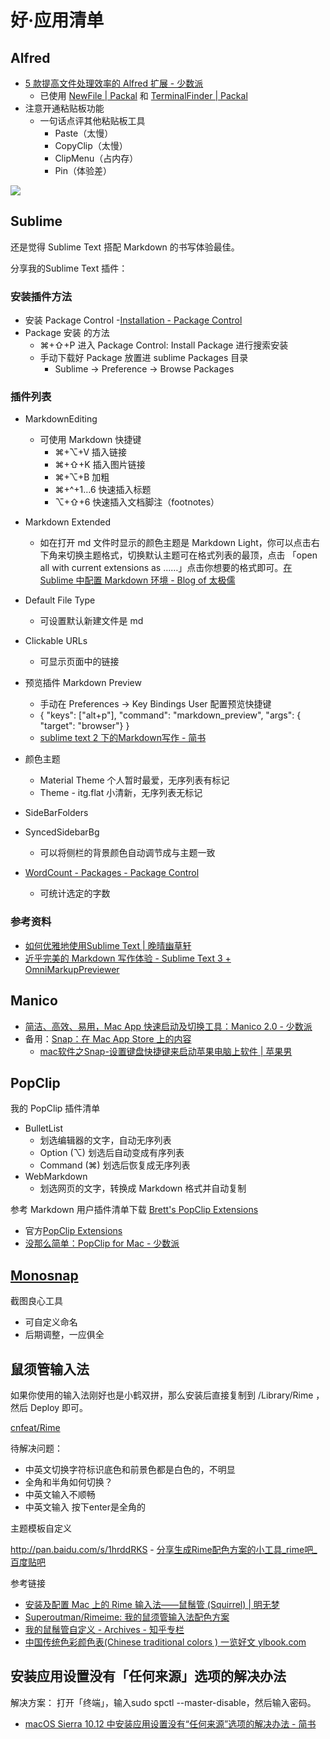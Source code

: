 # 好·应用清单



## Alfred

- [5 款提高文件处理效率的 Alfred 扩展 - 少数派](http://sspai.com/32680)
	+ 已使用 [NewFile | Packal](http://www.packal.org/workflow/newfile) 和 [TerminalFinder | Packal](http://www.packal.org/workflow/terminalfinder)
- 注意开通粘贴板功能
	- 一句话点评其他粘贴板工具
		* Paste（太慢）
		* CopyClip（太慢）
		* ClipMenu（占内存）
		* Pin（体验差）
		
![](http://openmindclub.qiniudn.com/omt/AlfredClipboardSetting.jpg)

## Sublime 

还是觉得 Sublime Text 搭配 Markdown 的书写体验最佳。

分享我的Sublime Text 插件：

### 安装插件方法

- 安装 Package Control
	-[Installation - Package Control](https://packagecontrol.io/installation)
- Package 安装 的方法
	+ ⌘+⇧+P 进入 Package Control: Install Package 进行搜索安装
	+ 手动下载好 Package 放置进 sublime Packages 目录
		* Sublime -> Preference -> Browse Packages

### 插件列表 

- MarkdownEditing
	+ 可使用 Markdown 快捷键
		* ⌘+⌥+V 插入链接
		* ⌘+⇧+K 插入图片链接
		* ⌘+⌥+B 加粗
		* ⌘+^+1…6 快速插入标题
		* ⌥+⇧+6 快速插入文档脚注（footnotes）
- Markdown Extended
	+ 如在打开 md 文件时显示的颜色主题是 Markdown Light，你可以点击右下角来切换主题格式，切换默认主题可在格式列表的最顶，点击 「open all with current extensions as ……」点击你想要的格式即可。[在 Sublime 中配置 Markdown 环境 - Blog of 太极儒](http://frank19900731.github.io/blog/2015/04/13/zai-sublime-zhong-pei-zhi-markdown-huan-jing/)
- Default File Type
	+ 可设置默认新建文件是 md
- Clickable URLs
	+ 可显示页面中的链接
- 预览插件 Markdown Preview
	+ 手动在 Preferences -> Key Bindings User 配置预览快捷键
	+ { "keys": ["alt+p"], "command": "markdown_preview", "args": { "target": "browser"} }
	+ [sublime text 2 下的Markdown写作 - 简书](http://www.jianshu.com/p/378338f10263)
- 颜色主题
	+ Material Theme 个人暂时最爱，无序列表有标记
	+ Theme - itg.flat 小清新，无序列表无标记

- SideBarFolders
- SyncedSidebarBg
	+ 可以将侧栏的背景颜色自动调节成与主题一致
- [WordCount - Packages - Package Control](https://packagecontrol.io/packages/WordCount)
	+ 可统计选定的字数

### 参考资料

- [如何优雅地使用Sublime Text | 晚晴幽草轩](http://www.jeffjade.com/2015/12/15/2015-04-17-toss-sublime-text/)
- [近乎完美的 Markdown 写作体验 - Sublime Text 3 + OmniMarkupPreviewer](http://macplay.leanote.com/post/%E8%BF%91%E4%B9%8E%E5%AE%8C%E7%BE%8E%E7%9A%84-Markdown-%E5%86%99%E4%BD%9C%E4%BD%93%E9%AA%8C-Sublime-Text-3-OmniMarkupPreviewer)




## Manico

- [简洁、高效、易用，Mac App 快速启动及切换工具：Manico 2.0 - 少数派](http://sspai.com/32457)
- 备用：[Snap：在 Mac App Store 上的内容](https://itunes.apple.com/cn/app/snap/id418073146?mt=12)
	+ [mac软件之Snap-设置键盘快捷键来启动苹果电脑上软件 | 苹果男](http://www.pgnan.com/2194.html)




## PopClip

我的 PopClip 插件清单

- BulletList
	+ 划选编辑器的文字，自动无序列表
	+ Option (⌥) 划选后自动变成有序列表
	+ Command (⌘) 划选后恢复成无序列表
- WebMarkdown
	+ 划选网页的文字，转换成 Markdown 格式并自动复制

参考 Markdown 用户插件清单下载 [Brett's PopClip Extensions](https://github.com/ttscoff/popclipextensions)


- 官方[PopClip Extensions](https://pilotmoon.com/popclip/extensions/) 
- [没那么简单：PopClip for Mac - 少数派](http://sspai.com/25483)


## [Monosnap](https://itunes.apple.com/us/app/monosnap/id540348655?mt=12&ls=1)

截图良心工具


- 可自定义命名
- 后期调整，一应俱全

## 鼠须管输入法

如果你使用的输入法刚好也是小鹤双拼，那么安装后直接复制到 /Library/Rime ，然后 Deploy 即可。

[cnfeat/Rime](https://github.com/cnfeat/Rime)

待解决问题：

- 中英文切换字符标识底色和前景色都是白色的，不明显
- 全角和半角如何切换？
- 中英文输入不顺畅
- 中英文输入 按下enter是全角的


主题模板自定义

http://pan.baidu.com/s/1hrddRKS
	- [分享生成Rime配色方案的小工具_rime吧_百度贴吧](http://tieba.baidu.com/p/2491103778)


参考链接

- [安装及配置 Mac 上的 Rime 输入法——鼠鬚管 (Squirrel) | 明无梦](http://www.dreamxu.com/install-config-squirrel/)
- [Superoutman/Rimeime: 我的鼠须管输入法配色方案](https://github.com/Superoutman/Rimeime)
- [我的鼠鬚管自定义 - Archives - 知乎专栏](http://zhuanlan.zhihu.com/lianghai/19599206)
- [中国传统色彩颜色表(Chinese traditional colors ) 一览好文 ylbook.com](http://ylbook.com/cms/web/chuantongsecai/chuantongsecai.htm)


## 安装应用设置没有「任何来源」选项的解决办法


解决方案：
打开「终端」，输入sudo spctl --master-disable，然后输入密码。

- [macOS Sierra 10.12 中安装应用设置没有“任何来源”选项的解决办法 - 简书](http://www.jianshu.com/p/eb11bffc59e3)


